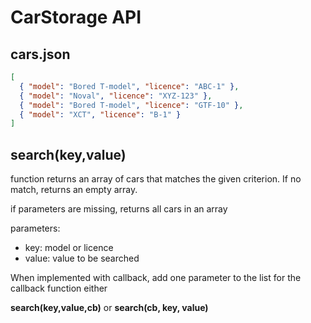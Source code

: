 # CarStorage API

## cars.json

```json
[
  { "model": "Bored T-model", "licence": "ABC-1" },
  { "model": "Noval", "licence": "XYZ-123" },
  { "model": "Bored T-model", "licence": "GTF-10" },
  { "model": "XCT", "licence": "B-1" }
]
```

## **search(key,value)**

function returns an array of cars that matches the given criterion. If no match, returns an empty array.

if parameters are missing, returns all cars in an array

parameters:
- key: model or licence
- value: value to be searched

When implemented with callback, add one parameter to the list for the callback function either

**search(key,value,cb)** or
**search(cb, key, value)**